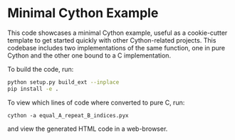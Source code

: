 # Minimal Cython Example

This code showcases a minimal Cython example, useful as a cookie-cutter template to get started quickly with other Cython-related projects. This codebase includes two implementations of the same function, one in pure Cython and the other one bound to a C implementation.

To build the code, run:
```bash
python setup.py build_ext --inplace
pip install -e .
```

To view which lines of code where converted to pure C, run:
```
cython -a equal_A_repeat_B_indices.pyx
```
and view the generated HTML code in a web-browser.
